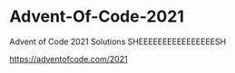 # Advent-Of-Code-2021
Advent of Code 2021 Solutions SHEEEEEEEEEEEEEEEESH

https://adventofcode.com/2021